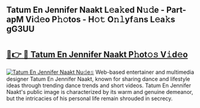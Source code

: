 ## Tatum En Jennifer Naakt L𝚎a𝚔ed N𝚞𝚍e - Part-apM Vi𝚍𝚎o P𝚑𝚘tos - H𝚘𝚝 O𝚗𝚕yf𝚊ns L𝚎a𝚔s gG3UU

# <h2><a href="http://kf37q8m.oniu.top/?m=Tatum+En+Jennifer+Naakt">🔗👉 🔴 Tatum En Jennifer Naakt P𝚑ot𝚘𝚜 V𝚒d𝚎o</a></h2>

[![Tatum En Jennifer Naakt Nu𝚍e𝚜](https://i.imgur.com/0qMVB7G.gif)](http://kf37q8m.oniu.top/?m=Tatum+En+Jennifer+Naakt)
Web-based entertainer and multimedia designer Tatum En Jennifer Naakt, known for sharing dance and lifestyle ideas through trending dance trends and short videos. Tatum En Jennifer Naakt's public image is characterized by its warm and genuine demeanor, but the intricacies of his personal life remain shrouded in secrecy.  

